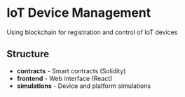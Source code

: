 # IoT Device Management
Using blockchain for registration and control of IoT devices

## Structure

* **contracts** - Smart contracts (Solidity)
* **frontend** - Web interface (React)
* **simulations** - Device and platform simulations